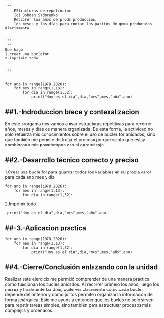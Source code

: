 ```
'''
    EStrucluras de repetiocion
    (c) Bohdan SYdorenko
    Reccorer loa años de produ producción, 
    los meses y los días para contar los patitos de goma producidos diariamente.


'''
'''
Que hago
1.crear una buclefor
2.imprimir todo 


'''


for ano in range(1978,2026):
    for mes in range(1,13):
        for dia in range(1,32):
            print("Hoy es el dia",dia,"mes",mes,"año",ano)
```
##1.-Indroduccion brece y contexalizacion
---
En este prorgama nos vamos a usar estructuras repetitivas para recorrer años, meses y días de manera organizada. De esta forma, la actividad no solo refuerza mis conocimientos sobre el uso de bucles for anidados, 
sino que también me permite disfrutar el proceso porque siento que estoy combinando mis pasatiempos con el aprendizaje



##2.-Desarrollo técnico correcto y preciso
---
1.Crear una bucle for para guardar todos los variables en su propia varol para cada ano mes y dia 
```
for ano in range(1978,2026):
    for mes in range(1,13):
        for dia in range(1,32):
```

2.Imprimir todo  
```
 print("Hoy es el dia",dia,"mes",mes,"año",ano
```       


##-3.-Aplicacion practica
---
```
for ano in range(1978,2026):
    for mes in range(1,13):
        for dia in range(1,32):
            print("Hoy es el dia",dia,"mes",mes,"año",ano)
```

##4.-Cierre/Conclusión enlazando con la unidad
---
Realizar este ejercicio me permitió comprender de una manera práctica cómo funcionan los bucles anidados. Al recorrer primero los años, luego los meses y finalmente los días, pude ver claramente cómo cada bucle depende del anterior y cómo juntos permiten organizar la información de forma jerárquica. Esto me ayuda a entender que los bucles no solo sirven para repetir tareas simples, sino también para estructurar procesos más complejos y ordenados.
